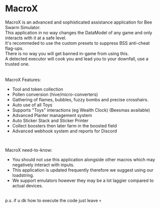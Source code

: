 # MacroX

MacroX is an advanced and sophisticated assistance application for Bee Swarm Simulator.
<br>
This application in no way changes the DataModel of any game and only interacts with it at a safe level.
<br>
It's recommeded to use the custom presets to suppress BSS anti-cheat flag-ups.
<br>
There is no way you will get banned in-game from using this.
<br>
A detected executor will cook you and lead you to your downfall, use a trusted one.
<br>
<br>
<br>
MacroX Features:
- Tool and token collection
- Pollen conversion (hive/micro-converters)
- Gathering of flames, bubbles, fuzzy bombs and precise crosshairs.
- Auto use of all Toys
- Supports "Toys" interactions (eg Wealth Clock) (Beesmas available)
- Advanced Planter management system
- Auto Sticker Stack and Sticker Printer
- Collect boosters then later farm in the boosted field
- Advanced webhook system and reports for Discord
<br>

MacroX need-to-know:
- You should not use this application alongside other macros which may negatively interact with inputs.
- This application is updated frequently therefore we suggest using our loadstring.
- We support emulators however they may be a lot laggier compared to actual devices.

<br>
p.s. if u dk how to execute the code just leave 💀
